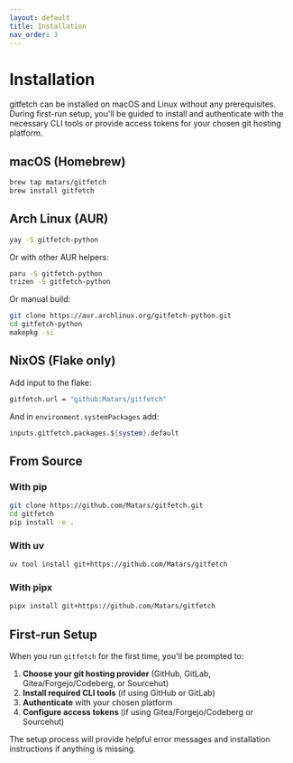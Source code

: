 ```yaml
---
layout: default
title: Installation
nav_order: 3
---
```


# Installation

gitfetch can be installed on macOS and Linux without any prerequisites. During first-run setup, you'll be guided to install and authenticate with the necessary CLI tools or provide access tokens for your chosen git hosting platform.

## macOS (Homebrew)

```bash
brew tap matars/gitfetch
brew install gitfetch
```

## Arch Linux (AUR)

```bash
yay -S gitfetch-python
```

Or with other AUR helpers:

```bash
paru -S gitfetch-python
trizen -S gitfetch-python
```

Or manual build:

```bash
git clone https://aur.archlinux.org/gitfetch-python.git
cd gitfetch-python
makepkg -si
```

## NixOS (Flake only)

Add input to the flake:

```nix
gitfetch.url = "github:Matars/gitfetch"
```

And in `environment.systemPackages` add:

```nix
inputs.gitfetch.packages.${system}.default
```

## From Source

### With pip

```bash
git clone https://github.com/Matars/gitfetch.git
cd gitfetch
pip install -e .
```

### With uv

```bash
uv tool install git+https://github.com/Matars/gitfetch
```

### With pipx

```bash
pipx install git+https://github.com/Matars/gitfetch
```

## First-run Setup

When you run `gitfetch` for the first time, you'll be prompted to:

1. **Choose your git hosting provider** (GitHub, GitLab, Gitea/Forgejo/Codeberg, or Sourcehut)
2. **Install required CLI tools** (if using GitHub or GitLab)
3. **Authenticate** with your chosen platform
4. **Configure access tokens** (if using Gitea/Forgejo/Codeberg or Sourcehut)

The setup process will provide helpful error messages and installation instructions if anything is missing.
